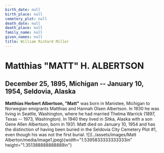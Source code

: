 ```yaml
---
birth_date: null
birth_place: null
cemetery_plot: null
death_date: null
death_place: null
family_name: null
given_names: null
title: William Richard Miller
---
```


# Matthias "MATT" H. ALBERTSON

## December 25, 1895, Michigan -- January 10, 1954, Seldovia, Alaska

**Matthias Herbert Albertson, "Matt"** was born in
Manistee, Michigan to Norwegian emigrants Matthias and Hannah Olsen
Albertson. In 1930 he was living in Seattle, Washington, where he had
married Thelma Warrick (1897, Texas -- 1973, Washington). In 1940 they
lived in Sitka, Alaska with a son Gene Allen Albertson, born in 1931.
Matt died on January 10, 1954 and has the distinction of having been
buried in the Seldovia City Cemetery Plot \#1, even though his was not
the first burial.
![](../assets/images/Matt Alberton/media/image1.jpeg){width="1.5395833333333333in"
height="1.351388888888889in"}
